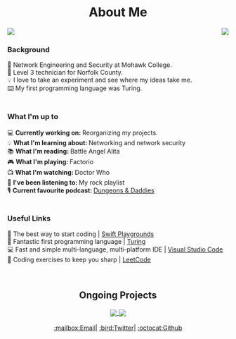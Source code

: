 <div align=center>

  # About Me
</div>

<a href="#">
  <img align="right" src="https://mwaldeck-stats.vercel.app/api/top-langs?username=matthewwaldeck&exclude_repo=mwaldeck-stats&langs_count=10"/>
</a>

<!-- Need to be careful of sentence length in this section, otherwise it runs into the stats pane. -->
<div align=left>
  <a href="#">
    <img align="center" src="https://mwaldeck-stats.vercel.app/api?username=matthewwaldeck&show_icons=true&rank_icon=percentile&hide=prs,contribs"/>
  </a>
  
  ### Background
  📖 Network Engineering and Security at Mohawk College.<br>
  💼 Level 3 technician for Norfolk County.<br>
  💡 I love to take an experiment and see where my ideas take me.<br>
  ⌨️ My first programming language was Turing.<br>
  <br>
  ### What I'm up to
  💻 <b>Currently working on: </b>Reorganizing my projects.<br>
  💡 <b>What I'm learning about: </b>Networking and network security<br>
  📚 <b>What I'm reading: </b>Battle Angel Alita<br>
  🎮 <b>What I'm playing: </b>Factorio<br>
  📺 <b>What I'm watching: </b>Doctor Who<br>
  🎵 <b>I've been listening to: </b>My rock playlist<br>
  🎙️ <b>Current favourite podcast: </b> <a href="https://www.dungeonsanddaddies.com/">Dungeons & Daddies</a><br>
  <br>
  ### Useful Links
  🍎 The best way to start coding | <a href="https://www.apple.com/swift/playgrounds/">Swift Playgrounds</a><br>
  🥇 Fantastic first programming language | <a href="http://compsci.ca/holtsoft/">Turing</a><br>
  💻 Fast and simple multi-language, multi-platform IDE | <a href="https://code.visualstudio.com/">Visual Studio Code</a><br>
  🏃 Coding exercises to keep you sharp | <a href="https://leetcode.com">LeetCode</a><br>
</div>

<br>

<div align=center>
  
  ## Ongoing Projects
  <a href="https://github.com/matthewwaldeck/astroblaster">
    <img align="center" src="https://mwaldeck-stats.vercel.app/api/pin/?username=matthewwaldeck&repo=astroblaster&theme=buefy" />
  </a>
  <a href="https://github.com/matthewwaldeck/turing">
    <img align="center" src="https://mwaldeck-stats.vercel.app/api/pin/?username=matthewwaldeck&repo=turing&theme=buefy" />
  </a>  
  <br>
  <br>
  <a href="mailto:mattwaldeck@protonmail.com">:mailbox:Email|</a>
  <a href="https://twitter.com/_Adm1nistrator">:bird:Twitter|</a>
  <a href="https://github.com/matthewwaldeck/matthewwaldeck/issues">:octocat:Github</a>
</div>
